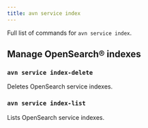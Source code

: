```yaml
---
title: avn service index
---
```


Full list of commands for `avn service index`.

## Manage OpenSearch® indexes

### `avn service index-delete`

Deletes OpenSearch service indexes.

### `avn service index-list`

Lists OpenSearch service indexes.
